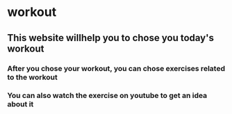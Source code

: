 # workout
## This website willhelp you to chose you today's workout
### After you chose your workout, you can chose exercises related to the workout
### You can also watch the exercise on youtube to get an idea about it
